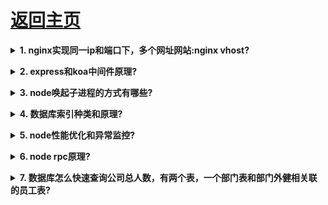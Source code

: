 # [返回主页](https://github.com/evenMai92/front-end-interview/blob/master/README.md)

<b><details><summary>1. nginx实现同一ip和端口下，多个网址网站:**nginx vhost**?</summary></b>
答案：

公司：腾讯云
</details>

<b><details><summary>2. express和koa中间件原理?</summary></b>
答案：

[中间件原理](http://www.imooc.com/article/details/id/280772)

[常见中间件实现](https://juejin.im/post/5ba7868e6fb9a05cdf309292)
公司：腾讯云
</details>

<b><details><summary>3. node唤起子进程的方式有哪些?</summary></b>
答案：
[详解](https://www.cnblogs.com/rubyxie/articles/8949417.html)

公司：有赞云
</details>

<b><details><summary>4. 数据库索引种类和原理?</summary></b>
答案：
[详解](https://www.jianshu.com/p/e1dce41a6b2b)

公司：有赞云
</details>

<b><details><summary>5. node性能优化和异常监控?</summary></b>
答案：

[性能优化](https://segmentfault.com/a/1190000012414666)

[异常监控1](https://zhuanlan.zhihu.com/p/32709628)

[异常监控2](https://shanyue.tech/post/server-structed-error.html#%E5%BC%82%E5%B8%B8%E6%94%B6%E9%9B%86)

公司：腾讯音乐
</details>

<b><details><summary>6. node rpc原理?</summary></b>
答案：
[详解](https://www.yuque.com/egg/nodejs/dklip5#dl4qug)

公司：有赞云
</details>

<b><details><summary>7. 数据库怎么快速查询公司总人数，有两个表，一个部门表和部门外健相关联的员工表?</summary></b>
答案：

公司：腾讯
</details>